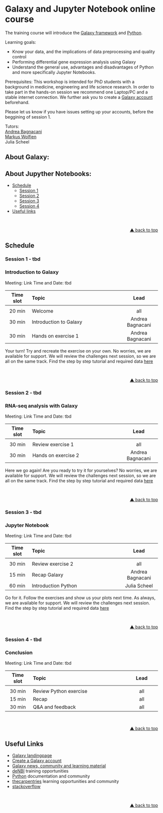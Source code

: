 # Galaxy and Jupyter Notebook online course

The training course will introduce the [Galaxy framework](https://usegalaxy.org) and [Python](www.python.org). 

Learning goals:
- Know your data, and the implications of data preprocessing and quality control
- Performing differential gene expression analysis using Galaxy
- Understand the general use, advantages and disadvantages of Python and more specifically Jupyter Notebooks.

Prerequisites:
This workshop is intended for PhD students with a background in medicine, engineering and life science research. In order to take part in the hands-on session we recommend one Laptop/PC and a stable internet connection.
We further ask you to create a [Galaxy account](https://usegalaxy.org/login) beforehand.

Please let us know if you have issues setting up your accounts, before the beggining of session 1. 

Tutors:  
[Andrea Bagnacani](https://www.sbi.uni-rostock.de/team/detail/andrea-bagnacani)  
[Markus Wolfien](https://www.sbi.uni-rostock.de/team/detail/markus-wolfien)  
Julia Scheel  

## About Galaxy:

## About Jupyther Notebooks:

<div id="top"></div>

- [Schedule](#schedule)
  - [Session 1](#session-1---tbd)
  - [Session 2](#session-2---tbd)
  - [Session 3](#session-3---tbd)
  - [Session 4](#session-4---tbd)
- [Useful links](#useful-links)

<br />
<p align="right"><a href="#top">&#x25B2; back to top</a></p>

## Schedule

### Session 1 - tbd
### Introduction to Galaxy
Meeting: Link
Time and Date: tbd
  
| **Time slot** | **Topic** | **Lead** |
| :---: | :------------------------------- | :---: |
|<img width=100/>|<img width=550/>|<img width=150/>|
| 20 min | Welcome | all |
| 30 min | Introduction to Galaxy |  Andrea Bagnacani  |
| 30 min | Hands on exercise 1 | Andrea Bagnacani |

Your turn! Try and recreate the exercise on your own. No worries, we are available for support. We will review the challenges next session, so we are all on the same track. Find the step by step tutorial and required data [here](https://galaxyproject.github.io/training-material/topics/introduction/tutorials/galaxy-intro-short/tutorial.html)

<br />  
<p align="right"><a href="#top">&#x25B2; back to top</a></p>  

### Session 2 - tbd
### RNA-seq analysis with Galaxy
Meeting: Link
Time and Date: tbd  

| **Time slot** | **Topic** | **Lead** |
| :---: | :------------------------------- | :---: |
|<img width=100/>|<img width=550/>|<img width=150/>|
| 30 min | Review exercise 1 | all |
| 30 min | Hands on exercise 2 |  Andrea Bagnacani  |

Here we go again! Are you ready to try it for yourselves? No worries, we are available for support. We will review the challenges next session, so we are all on the same track. Find the step by step tutorial and required data [here]( https://galaxyproject.github.io/training-material/topics/sequence-analysis/tutorials/quality-control/tutorial.html)

<br />  
<p align="right"><a href="#top">&#x25B2; back to top</a></p>  

### Session 3 - tbd  
### Jupyter Notebook  
Meeting: Link
Time and Date: tbd  

| **Time slot** | **Topic** | **Lead** |
| :---: | :------------------------------- | :---: |
|<img width=100/>|<img width=550/>|<img width=150/>|
| 30 min | Review exercise 2 | all |
| 15 min |Recap Galaxy |  Andrea Bagnacani  |
| 60 min | Introduction Python |  Julia Scheel  |

Go for it. Follow the exercises and show us your plots next time. As always, we are available for support. We will review the challenges next session. Find the step by step tutorial and required data [here]( tbd)

<br />  
<p align="right"><a href="#top">&#x25B2; back to top</a></p>  

### Session 4 - tbd
### Conclusion
Meeting: Link
Time and Date: tbd  

| **Time slot** | **Topic** | **Lead** |
| :---: | :------------------------------- | :---: |
|<img width=100/>|<img width=550/>|<img width=150/>|
| 30 min | Review Python exercise | all |
| 15 min | Recap |  all  |
| 30 min | Q&A and feedback |  all  |

<br />  
<p align="right"><a href="#top">&#x25B2; back to top</a></p>  

## Useful Links

- [Galaxy landingpage](https://usegalaxy.org/)
- [Create a Galaxy account](https://usegalaxy.org/login)
- [Galaxy news, community and learning material](https://galaxyproject.org/)
- [deNBI](https://www.denbi.de/training) training opportunities
- [Python](https://www.python.org/) documentation and community
- [thecarpentries](https://carpentries.org/) learning opportunities and community
- [stackoverflow](https://stackoverflow.com/)

<br />  
<p align="right"><a href="#top">&#x25B2; back to top</a></p>  
